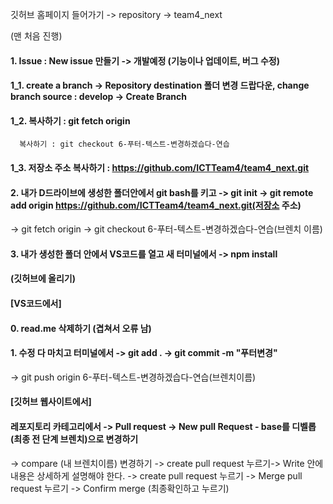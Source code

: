 깃허브 홈페이지 들어가기 -> repository -> team4_next

(맨 처음 진행)

#### 1. Issue : New issue 만들기 -> 개발예정 (기능이나 업데이트, 버그 수정)
#### 1_1. create a branch -> Repository destination 폴더 변경 드랍다운, change branch source : develop -> Create Branch
#### 1_2. 복사하기 : git fetch origin 
      복사하기 : git checkout 6-푸터-텍스트-변경하겠습다-연습 
#### 1_3. 저장소 주소 복사하기 : https://github.com/ICTTeam4/team4_next.git

#### 2. 내가 D드라이브에 생성한 폴더안에서 git bash를 키고 -> git init -> git remote add origin https://github.com/ICTTeam4/team4_next.git(저장소 주소) 
-> git fetch origin -> git checkout 6-푸터-텍스트-변경하겠습다-연습(브렌치 이름)

#### 3. 내가 생성한 폴더 안에서 VS코드를 열고 새 터미널에서 -> npm install

#### (깃허브에 올리기)

#### [VS코드에서]

#### 0. read.me 삭제하기 (겹쳐서 오류 남)

#### 1. 수정 다 마치고 터미널에서 -> git add . -> git commit -m "푸터변경"
   -> git push origin 6-푸터-텍스트-변경하겠습다-연습(브렌치이름)

#### [깃허브 웹사이트에서]

#### 레포지토리 카테고리에서 -> Pull request -> New pull Request - base를 디벨롭(최종 전 단계 브렌치)으로 변경하기 
-> compare (내 브렌치이름) 변경하기 -> create pull request 누르기-> Write 안에 내용은 상세하게 설명해야 한다. 
-> create pull request 누르기 -> Merge pull request 누르기 -> Confirm merge (최종확인하고 누르기)

